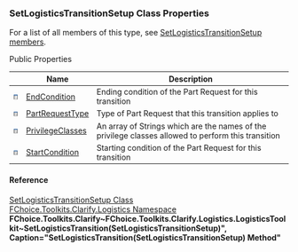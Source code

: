 ﻿### SetLogisticsTransitionSetup Class Properties

For a list of all members of this type, see [SetLogisticsTransitionSetup members](FChoice.Toolkits.Clarify~FChoice.Toolkits.Clarify.Logistics.SetLogisticsTransitionSetup_members.md).

Public Properties

|   | Name | Description |
| --- | --- | --- |
| ![Public Property](dotnetimages/publicProperty.png) | [EndCondition](FChoice.Toolkits.Clarify~FChoice.Toolkits.Clarify.Logistics.SetLogisticsTransitionSetup~EndCondition.md) | Ending condition of the Part Request for this transition   |
| ![Public Property](dotnetimages/publicProperty.png) | [PartRequestType](FChoice.Toolkits.Clarify~FChoice.Toolkits.Clarify.Logistics.SetLogisticsTransitionSetup~PartRequestType.md) | Type of Part Request that this transition applies to   |
| ![Public Property](dotnetimages/publicProperty.png) | [PrivilegeClasses](FChoice.Toolkits.Clarify~FChoice.Toolkits.Clarify.Logistics.SetLogisticsTransitionSetup~PrivilegeClasses.md) | An array of Strings which are the names of the privilege classes allowed to perform this transition   |
| ![Public Property](dotnetimages/publicProperty.png) | [StartCondition](FChoice.Toolkits.Clarify~FChoice.Toolkits.Clarify.Logistics.SetLogisticsTransitionSetup~StartCondition.md) | Starting condition of the Part Request for this transition   |





#### Reference

[SetLogisticsTransitionSetup Class](FChoice.Toolkits.Clarify~FChoice.Toolkits.Clarify.Logistics.SetLogisticsTransitionSetup.md)  
[FChoice.Toolkits.Clarify.Logistics Namespace](FChoice.Toolkits.Clarify~FChoice.Toolkits.Clarify.Logistics_namespace.md)  
**FChoice.Toolkits.Clarify~FChoice.Toolkits.Clarify.Logistics.LogisticsToolkit~SetLogisticsTransition(SetLogisticsTransitionSetup)", Caption="SetLogisticsTransition(SetLogisticsTransitionSetup) Method"**